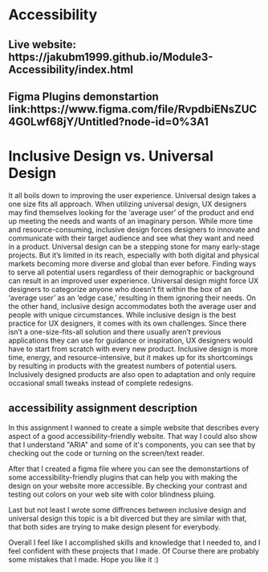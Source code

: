 <h1>Accessibility</h1>

<h2>Live website: https://jakubm1999.github.io/Module3-Accessibility/index.html</h2>
<h2>Figma Plugins demonstartion link:https://www.figma.com/file/RvpdbiENsZUC4G0Lwf68jY/Untitled?node-id=0%3A1</h2>

<h1>Inclusive Design vs. Universal Design</h1>
<p>It all boils down to improving the user experience. Universal design takes a one size fits all approach. When utilizing universal design, UX designers may find themselves looking for the ‘average user’ of the product and end up meeting the needs and wants of an imaginary person. While more time and resource-consuming, inclusive design forces designers to innovate and communicate with their target audience and see what they want and need in a product. Universal design can be a stepping stone for many early-stage projects. But it’s limited in its reach, especially with both digital and physical markets becoming more diverse and global than ever before. Finding ways to serve all potential users regardless of their demographic or background can result in an improved user experience. Universal design might force UX designers to categorize anyone who doesn’t fit within the box of an ‘average user’ as an ‘edge case,’ resulting in them ignoring their needs. On the other hand, inclusive design accommodates both the average user and people with unique circumstances. While inclusive design is the best practice for UX designers, it comes with its own challenges. Since there isn’t a one-size-fits-all solution and there usually aren’t previous applications they can use for guidance or inspiration, UX designers would have to start from scratch with every new product. Inclusive design is more time, energy, and resource-intensive, but it makes up for its shortcomings by resulting in products with the greatest numbers of potential users. Inclusively designed products are also open to adaptation and only require occasional small tweaks instead of complete redesigns.</p>

<h2> accessibility assignment description</h2>

<p>In this assignment I wanned to create a simple website that describes every aspect of a good accessibility-friendly website. That way I could also show that I understand "ARIA" and some of it's components, you can see that by checking out the code or turning on the screen/text reader.</p>
<p>After that I created a figma file where you can see the demonstartions of some accessibility-friendly plugins that can help you with making the design on your website more accessible. By checking your contrast and testing out colors on your web site with color blindness pluing.</p>

<p> Last but not least I wrote some diffrences between inclusive design and universal design this topic is a bit diverced but they are similar with that, that both sides are trying to make design plesent for everybody.</p>

<p>Overall I feel like I accomplished skills and knowledge that I needed to, and I feel confident with these projects that I made. Of Course there are probably some mistakes that I made. Hope you like it :)</p>


